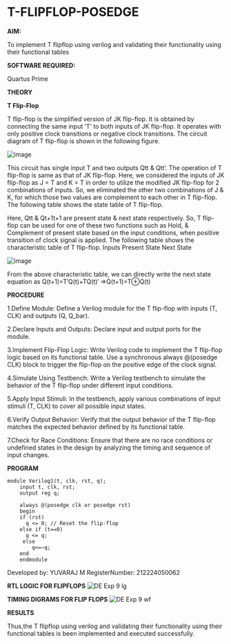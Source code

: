 # T-FLIPFLOP-POSEDGE

**AIM:**

To implement  T flipflop using verilog and validating their functionality using their functional tables

**SOFTWARE REQUIRED:**

Quartus Prime

**THEORY**

**T Flip-Flop**

T flip-flop is the simplified version of JK flip-flop. It is obtained by connecting the same input ‘T’ to both inputs of JK flip-flop. It operates with only positive clock transitions or negative clock transitions. The circuit diagram of T flip-flop is shown in the following figure.

![image](https://github.com/naavaneetha/T-FLIPFLOP-POSEDGE/assets/154305477/458a68fe-2d08-4a9d-ac4f-7ae0480ce0bd)

 
This circuit has single input T and two outputs Qtt & Qtt’. The operation of T flip-flop is same as that of JK flip-flop. Here, we considered the inputs of JK flip-flop as J = T and K = T in order to utilize the modified JK flip-flop for 2 combinations of inputs. So, we eliminated the other two combinations of J & K, for which those two values are complement to each other in T flip-flop. The following table shows the state table of T flip-flop.

Here, Qtt & Qt+1t+1 are present state & next state respectively. So, T flip-flop can be used for one of these two functions such as Hold, & Complement of present state based on the input conditions, when positive transition of clock signal is applied. The following table shows the characteristic table of T flip-flop. Inputs Present State Next State

![image](https://github.com/naavaneetha/T-FLIPFLOP-POSEDGE/assets/154305477/cdd7fb32-539f-4b66-bb8d-f305a153c886)

 
From the above characteristic table, we can directly write the next state equation as Q(t+1)=T′Q(t)+TQ(t)′ ⇒Q(t+1)=T⊕Q(t)

**PROCEDURE**

1.Define Module: Define a Verilog module for the T flip-flop with inputs (T, CLK) and outputs (Q, Q_bar).

2.Declare Inputs and Outputs: Declare input and output ports for the module.

3.Implement Flip-Flop Logic: Write Verilog code to implement the T flip-flop logic based on its functional table. Use a synchronous always @(posedge CLK) block to trigger the flip-flop on the positive edge of the clock signal.

4.Simulate Using Testbench: Write a Verilog testbench to simulate the behavior of the T flip-flop under different input conditions.

5.Apply Input Stimuli: In the testbench, apply various combinations of input stimuli (T, CLK) to cover all possible input states.

6.Verify Output Behavior: Verify that the output behavior of the T flip-flop matches the expected behavior defined by its functional table.

7.Check for Race Conditions: Ensure that there are no race conditions or undefined states in the design by analyzing the timing and sequence of input changes.


**PROGRAM**
```
module Verilog1(t, clk, rst, q);
    input t, clk, rst;
    output reg q;

    always @(posedge clk or posedge rst) 
    begin
    if (rst)
      q <= 0; // Reset the flip-flop
    else if (t==0)
      q <= q; 
     else
        q<=~q;
    end
    endmodule
```
 Developed by: YUVARAJ M
 RegisterNumber: 212224050062


**RTL LOGIC FOR FLIPFLOPS**
![DE Exp 9 lg](https://github.com/user-attachments/assets/e26caec7-ab08-4fbf-aab6-2333f6e92775)

**TIMING DIGRAMS FOR FLIP FLOPS**
![DE Exp 9 wf](https://github.com/user-attachments/assets/ed64592c-590e-4e1c-838f-50dec042205a)

**RESULTS**

Thus,the T flipflop using verilog and validating their functionality using their functional tables is been implemented and executed successfully.
